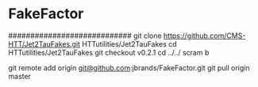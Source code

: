 # FakeFactor

############################
git clone https://github.com/CMS-HTT/Jet2TauFakes.git HTTutilities/Jet2TauFakes
cd HTTutilities/Jet2TauFakes
git checkout v0.2.1
cd ../../
scram b

git remote add origin git@github.com:jbrands/FakeFactor.git
git pull origin master
